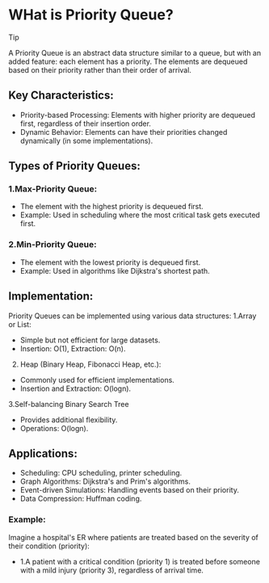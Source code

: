 # WHat is Priority Queue?
>[!TIP]
>A Priority Queue is an abstract data structure similar to a queue, but with an added feature: each element has a priority. The elements are dequeued based on their priority rather than their order of arrival.
## Key Characteristics:
- Priority-based Processing: Elements with higher priority are dequeued first, regardless of their insertion order.
- Dynamic Behavior: Elements can have their priorities changed dynamically (in some implementations).

## Types of Priority Queues:
### 1.Max-Priority Queue:
- The element with the highest priority is dequeued first.
- Example: Used in scheduling where the most critical task gets executed first.

### 2.Min-Priority Queue:
- The element with the lowest priority is dequeued first.
- Example: Used in algorithms like Dijkstra's shortest path.

## Implementation:
Priority Queues can be implemented using various data structures:
1.Array or List:
- Simple but not efficient for large datasets.
- Insertion: O(1), Extraction: O(n).

2. Heap (Binary Heap, Fibonacci Heap, etc.):
- Commonly used for efficient implementations.
- Insertion and Extraction: O(logn).

3.Self-balancing Binary Search Tree
- Provides additional flexibility.
- Operations: O(logn).

## Applications:
- Scheduling: CPU scheduling, printer scheduling.
- Graph Algorithms: Dijkstra's and Prim's algorithms.
- Event-driven Simulations: Handling events based on their priority.
- Data Compression: Huffman coding.

### Example:
Imagine a hospital's ER where patients are treated based on the severity of their condition (priority):
- 1.A patient with a critical condition (priority 1) is treated before someone with a mild injury (priority 3), regardless of arrival time.
